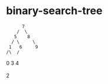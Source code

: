 # binary-search-tree

           
          7
        /  \
       5    8
      / \     \
     1   6     9
    /\  /      
   0  3 4      
    \
     2   
